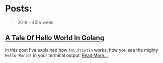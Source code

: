 # Posts:

> 2018 - 45th week


## [A Tale Of Hello World In Golang](/posts/A-Tale-Of-Hello-World-In-Golang)

In this post I've explained how `fmt.Println` works, how you see the mighty `Hello World!` in your terminal output. [Read More...](/posts/A-Tale-Of-Hello-World-In-Golang)

